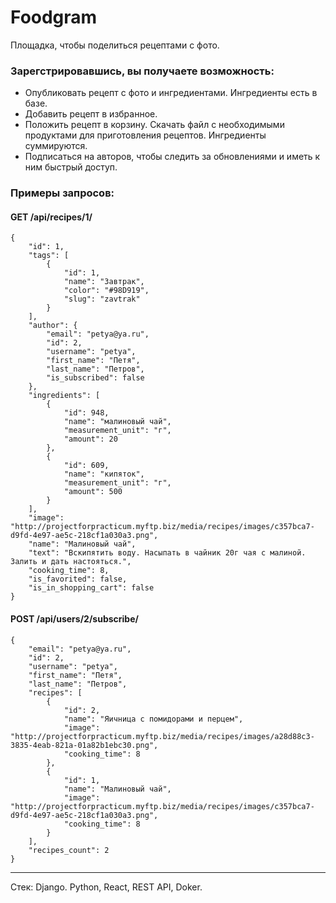 # Foodgram
Площадка, чтобы поделиться рецептами с фото.


### Зарегстрировавшись, вы получаете возможность:
* Опубликовать рецепт с фото и ингредиентами. Ингредиенты есть в базе.
* Добавить рецепт в избранное.
* Положить рецепт в корзину. Скачать файл с необходимыми продуктами для приготовления рецептов. Ингредиенты суммируются.
* Подписаться на авторов, чтобы следить за обновлениями и иметь к ним быстрый доступ.

### Примеры запросов:

#### GET /api/recipes/1/

```
{
    "id": 1,
    "tags": [
        {
            "id": 1,
            "name": "Завтрак",
            "color": "#98D919",
            "slug": "zavtrak"
        }
    ],
    "author": {
        "email": "petya@ya.ru",
        "id": 2,
        "username": "petya",
        "first_name": "Петя",
        "last_name": "Петров",
        "is_subscribed": false
    },
    "ingredients": [
        {
            "id": 948,
            "name": "малиновый чай",
            "measurement_unit": "г",
            "amount": 20
        },
        {
            "id": 609,
            "name": "кипяток",
            "measurement_unit": "г",
            "amount": 500
        }
    ],
    "image": "http://projectforpracticum.myftp.biz/media/recipes/images/c357bca7-d9fd-4e97-ae5c-218cf1a030a3.png",
    "name": "Малиновый чай",
    "text": "Вскипятить воду. Насыпать в чайник 20г чая с малиной. Залить и дать настояться.",
    "cooking_time": 8,
    "is_favorited": false,
    "is_in_shopping_cart": false
}
```

#### POST /api/users/2/subscribe/
```
{
    "email": "petya@ya.ru",
    "id": 2,
    "username": "petya",
    "first_name": "Петя",
    "last_name": "Петров",
    "recipes": [
        {
            "id": 2,
            "name": "Яичница с помидорами и перцем",
            "image": "http://projectforpracticum.myftp.biz/media/recipes/images/a28d88c3-3835-4eab-821a-01a82b1ebc30.png",
            "cooking_time": 8
        },
        {
            "id": 1,
            "name": "Малиновый чай",
            "image": "http://projectforpracticum.myftp.biz/media/recipes/images/c357bca7-d9fd-4e97-ae5c-218cf1a030a3.png",
            "cooking_time": 8
        }
    ],
    "recipes_count": 2
}
```
_____________________________________________________________________________________________________________________________________________

Стек: Django. Python, React, REST API, Doker.

